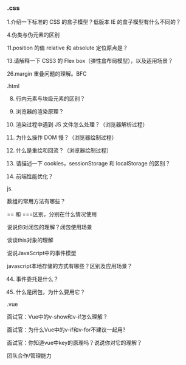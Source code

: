 

### .css

1.介绍一下标准的 CSS 的盒子模型？低版本 IE 的盒子模型有什么不同的？

4.伪类与伪元素的区别

11.position 的值 relative 和 absolute 定位原点是？

13.请解释一下 CSS3 的 Flex box（弹性盒布局模型），以及适用场景？

26.margin 重叠问题的理解。BFC


.html

8. 行内元素与块级元素的区别？

17. 浏览器的渲染原理？

18. 渲染过程中遇到 JS 文件怎么处理？（浏览器解析过程）

26. 为什么操作 DOM 慢？（浏览器绘制过程）

24. 什么是重绘和回流？（浏览器绘制过程）

36. 请描述一下 cookies，sessionStorage 和 localStorage 的区别？

66. 前端性能优化？


js.

数组的常用方法有哪些？

== 和 ===区别，分别在什么情况使用

说说你对闭包的理解？闭包使用场景

谈谈this对象的理解

说说JavaScript中的事件模型

javascript本地存储的方式有哪些？区别及应用场景？

44. 事件委托是什么？

46. 什么是闭包，为什么要用它？




.vue

面试官：Vue中的v-show和v-if怎么理解？

面试官：为什么Vue中的v-if和v-for不建议一起用?

面试官：你知道vue中key的原理吗？说说你对它的理解？



团队合作/管理能力
